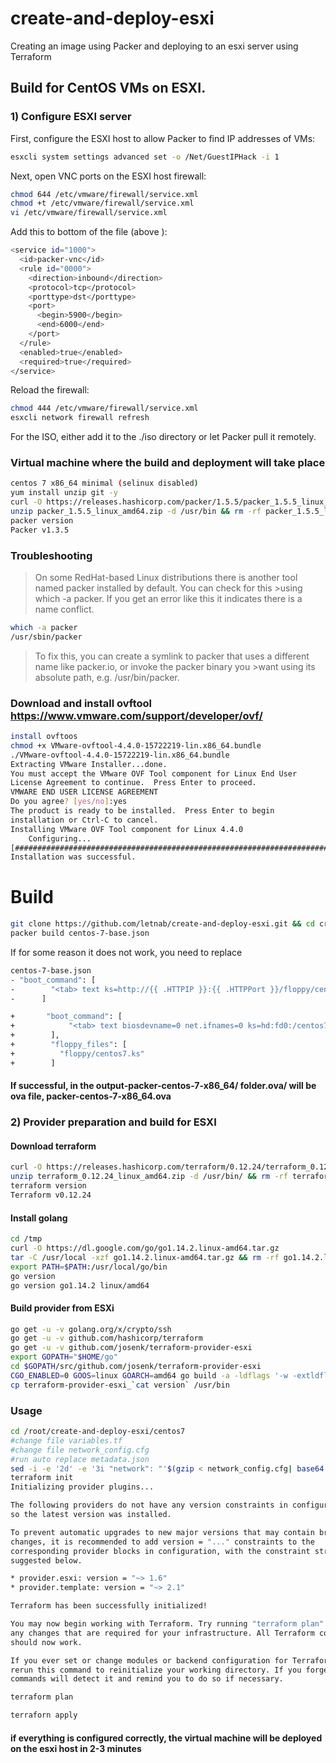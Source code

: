 # create-and-deploy-esxi
Creating an image using Packer and deploying to an esxi server using Terraform
## Build for CentOS VMs on ESXI.
### 1)  Configure ESXI server
First, configure the ESXI host to allow Packer to find IP addresses of VMs:
```sh
esxcli system settings advanced set -o /Net/GuestIPHack -i 1
```
Next, open VNC ports on the ESXI host firewall:
```sh
chmod 644 /etc/vmware/firewall/service.xml
chmod +t /etc/vmware/firewall/service.xml
vi /etc/vmware/firewall/service.xml
```
Add this to bottom of the file (above ):
```sh
<service id="1000">
  <id>packer-vnc</id>
  <rule id="0000">
    <direction>inbound</direction>
    <protocol>tcp</protocol>
    <porttype>dst</porttype>
    <port>
      <begin>5900</begin>
      <end>6000</end>
    </port>
  </rule>
  <enabled>true</enabled>
  <required>true</required>
</service>
```
Reload the firewall:
```sh
chmod 444 /etc/vmware/firewall/service.xml
esxcli network firewall refresh
```
For the ISO, either add it to the ./iso directory or let Packer pull it remotely.

### Virtual machine where the build and deployment will take place
```sh
centos 7 x86_64 minimal (selinux disabled)
yum install unzip git -y
curl -O https://releases.hashicorp.com/packer/1.5.5/packer_1.5.5_linux_amd64.zip
unzip packer_1.5.5_linux_amd64.zip -d /usr/bin && rm -rf packer_1.5.5_linux_amd64.zip
packer version
Packer v1.3.5
```
### Troubleshooting
>On some RedHat-based Linux distributions there is another tool named packer installed by default. You can check for this >using which -a packer. If you get an error like this it indicates there is a name conflict.
```sh
which -a packer
/usr/sbin/packer
```
>To fix this, you can create a symlink to packer that uses a different name like packer.io, or invoke the packer binary you >want using its absolute path, e.g. /usr/bin/packer.
### Download and install ovftool https://www.vmware.com/support/developer/ovf/
```sh
install ovftoos
chmod +x VMware-ovftool-4.4.0-15722219-lin.x86_64.bundle
./VMware-ovftool-4.4.0-15722219-lin.x86_64.bundle
Extracting VMware Installer...done.
You must accept the VMware OVF Tool component for Linux End User
License Agreement to continue.  Press Enter to proceed.
VMWARE END USER LICENSE AGREEMENT
Do you agree? [yes/no]:yes
The product is ready to be installed.  Press Enter to begin
installation or Ctrl-C to cancel.
Installing VMware OVF Tool component for Linux 4.4.0
    Configuring...
[######################################################################] 100%
Installation was successful.
```

# Build
```sh
git clone https://github.com/letnab/create-and-deploy-esxi.git && cd create-and-deploy-esxi
packer build centos-7-base.json
```
If for some reason it does not work, you need to replace
```sh
centos-7-base.json
- "boot_command": [
-        "<tab> text ks=http://{{ .HTTPIP }}:{{ .HTTPPort }}/floppy/centos7.ks<enter><wait>"
-      ]

+       "boot_command": [
+            "<tab> text biosdevname=0 net.ifnames=0 ks=hd:fd0:/centos7.ks<enter><wait>"
+        ],
+        "floppy_files": [
+          "floppy/centos7.ks"
+        ]
```
#### If successful, in the output-packer-centos-7-x86_64/ folder.ova/ will be ova file, packer-centos-7-x86_64.ova
### 2) Provider preparation and build for ESXI
#### Download terraform
```sh
curl -O https://releases.hashicorp.com/terraform/0.12.24/terraform_0.12.24_linux_amd64.zip
unzip terraform_0.12.24_linux_amd64.zip -d /usr/bin/ && rm -rf terraform_0.12.24_linux_amd64.zip
terraform version
Terraform v0.12.24
```
#### Install golang
```sh
cd /tmp
curl -O https://dl.google.com/go/go1.14.2.linux-amd64.tar.gz
tar -C /usr/local -xzf go1.14.2.linux-amd64.tar.gz && rm -rf go1.14.2.linux-amd64.tar.gz
export PATH=$PATH:/usr/local/go/bin
go version
go version go1.14.2 linux/amd64
```
#### Build provider from ESXi
```sh
go get -u -v golang.org/x/crypto/ssh
go get -u -v github.com/hashicorp/terraform
go get -u -v github.com/josenk/terraform-provider-esxi
export GOPATH="$HOME/go"
cd $GOPATH/src/github.com/josenk/terraform-provider-esxi
CGO_ENABLED=0 GOOS=linux GOARCH=amd64 go build -a -ldflags '-w -extldflags "-static"' -o terraform-provider-esxi_`cat version`
cp terraform-provider-esxi_`cat version` /usr/bin
```
### Usage
```sh
cd /root/create-and-deploy-esxi/centos7
#change file variables.tf
#change file network_config.cfg
#run auto replace metadata.json
sed -i -e '2d' -e '3i "network": "'$(gzip < network_config.cfg| base64 | tr -d '\n')'",' metadata.json
terraform init
Initializing provider plugins...

The following providers do not have any version constraints in configuration,
so the latest version was installed.

To prevent automatic upgrades to new major versions that may contain breaking
changes, it is recommended to add version = "..." constraints to the
corresponding provider blocks in configuration, with the constraint strings
suggested below.

* provider.esxi: version = "~> 1.6"
* provider.template: version = "~> 2.1"

Terraform has been successfully initialized!

You may now begin working with Terraform. Try running "terraform plan" to see
any changes that are required for your infrastructure. All Terraform commands
should now work.

If you ever set or change modules or backend configuration for Terraform,
rerun this command to reinitialize your working directory. If you forget, other
commands will detect it and remind you to do so if necessary.

terraform plan

terraforn apply
```
#### if everything is configured correctly, the virtual machine will be deployed on the esxi host in 2-3 minutes
